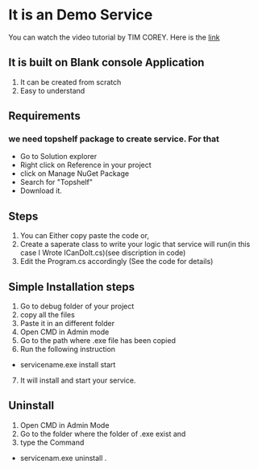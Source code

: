 
# It is an Demo Service
You can watch the video tutorial by TIM COREY.
Here is the  [link](https://www.youtube.com/watch?v=y64L-3HKuP0)
## It is built on Blank console Application

1. It can be created from scratch
2. Easy to understand


## Requirements 
### we need topshelf package to create service. For that 
* Go to Solution explorer
* Right click on Reference in your project
* click on Manage NuGet Package
* Search for "Topshelf" 
* Download it.

## Steps 
1. You can Either copy paste the code or,
2. Create a saperate class to write your logic that service will run(in this case I Wrote ICanDoIt.cs)(see discription in code)
3. Edit the Program.cs accordingly (See the code for details)

## Simple Installation steps 
1. Go to debug folder of your project 
2. copy all the files 
3. Paste it in an different folder
4. Open CMD in Admin mode 
5. Go to the path where .exe file has been copied
6. Run the following instruction 
* servicename.exe install start
7. It will install and start your service.

## Uninstall
1. Open CMD in Admin Mode
2. Go to the folder where the folder of .exe exist and 
3. type the Command
* servicenam.exe uninstall
.



